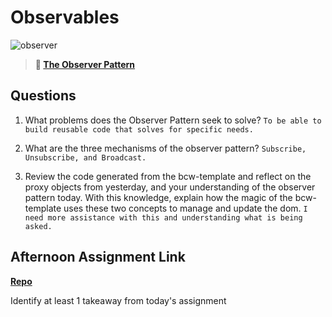 # Observables

![observer](https://bcw.blob.core.windows.net/public/img/journals/8014045611652045)

> **📖 [The Observer Pattern](https://codeworksacademy.com/fs-student-guide/resources/wk3/04-Observer-Pattern)**

## Questions

1. What problems does the Observer Pattern seek to solve?
```To be able to build reusable code that solves for specific needs.```

2. What are the three mechanisms of the observer pattern?
```Subscribe, Unsubscribe, and Broadcast.```

3. Review the code generated from the bcw-template and reflect on the proxy objects from yesterday, and your understanding of the observer pattern today. With this knowledge, explain how the magic of the bcw-template uses these two concepts to manage and update the dom.
```I need more assistance with this and understanding what is being asked.```

## Afternoon Assignment Link

**[Repo](https://github.com/krevan88/<ASSIGNMENT_REPO>)**

Identify at least 1 takeaway from today's assignment
